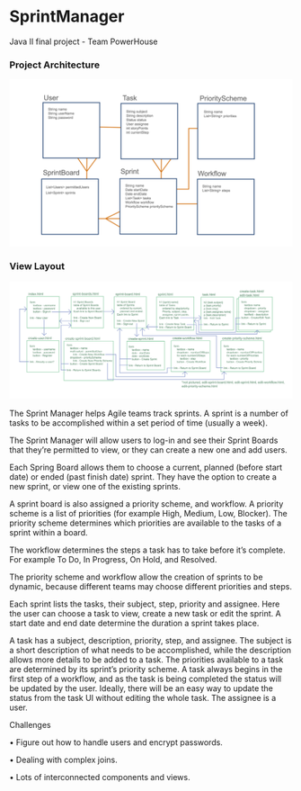 # SprintManager
Java II final project - Team PowerHouse

### Project Architecture
![Project Architecture](./Documentation/program-architecture.png)

### View Layout
![View Layout](./Documentation/view-layouts.png)

The Sprint Manager helps Agile teams track sprints. A sprint is a number of tasks to be accomplished within a set period of time (usually a week).

The Sprint Manager will allow users to log-in and see their Sprint Boards that they’re permitted to view, or they can create a new one and add users. 

Each Spring Board allows them to choose a current, planned (before start date) or ended (past finish date) sprint. They have the option to create a new sprint, or view one of the existing sprints.

A sprint board is also assigned a priority scheme, and workflow. A priority scheme is a list of priorities (for example High, Medium, Low, Blocker). The priority scheme determines which priorities are available to the tasks of a sprint within a board. 

The workflow determines the steps a task has to take before it’s complete. For example To Do, In Progress, On Hold, and Resolved. 

The priority scheme and workflow allow the creation of sprints to be dynamic, because different teams may choose different priorities and steps.

Each sprint lists the tasks, their subject, step, priority and assignee. Here the user can choose a task to view, create a new task or edit the sprint. A start date and end date determine the duration a sprint takes place.

A task has a subject, description, priority, step, and assignee. The subject is a short description of what needs to be accomplished, while the description allows more details to be added to a task. The priorities available to a task are determined by its sprint’s priority scheme. A task always begins in the first step of a workflow, and as the task is being completed the status will be updated by the user. Ideally, there will be an easy way to update the status from the task UI without editing the whole task. The assignee is a user.

Challenges

•	Figure out how to handle users and encrypt passwords.

•	Dealing with complex joins.

•	Lots of interconnected components and views.

